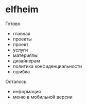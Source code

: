 # elfheim

Готово
- главная
- проекты
- проект
- услуги
- материялы
- дизайнерам
- политика конфиденциальности
- ошибка

Осталось
- информация
- меню в мобильной версии



